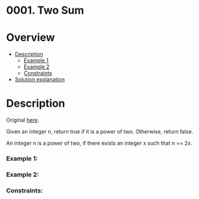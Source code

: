 # 0001. Two Sum
# Overview
- [Description](#description)
  - [Example 1](#example-1)
  - [Example 2](#example-2)
  - [Constraints](#constraints)
- [Solution explanation](#solution-explanation)

# Description
Original [here](https://leetcode.com/problems/two-sum/description/).

Given an integer n, return true if it is a power of two. Otherwise, return false.

An integer n is a power of two, if there exists an integer x such that n == 2x.

### Example 1:


### Example 2:



### Constraints:
